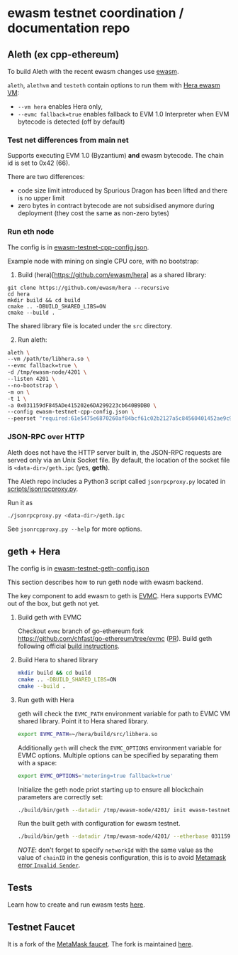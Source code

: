 # ewasm testnet coordination / documentation repo

## Aleth (ex cpp-ethereum)

To build Aleth with the recent ewasm changes use [ewasm](https://github.com/ethereum/aleth/tree/ewasm).

`aleth`, `alethvm` and `testeth` contain options to run them with [Hera ewasm VM](https://github.com/ewasm/hera):

- `--vm hera` enables Hera only,
- `--evmc fallback=true` enables fallback to EVM 1.0 Interpreter when EVM bytecode is detected (off by default)

### Test net differences from main net

Supports executing EVM 1.0 (Byzantium) **and** ewasm bytecode. The chain id is set to 0x42 (66).

There are two differences:
- code size limit introduced by Spurious Dragon has been lifted and there is no upper limit
- zero bytes in contract bytecode are not subsidised anymore during deployment (they cost the same as non-zero bytes)

### Run eth node

The config is in [ewasm-testnet-cpp-config.json](ewasm-testnet-cpp-config.json).

Example node with mining on single CPU core, with no bootstrap:

1) Build (hera)[https://github.com/ewasm/hera] as a shared library:
```
git clone https://github.com/ewasm/hera --recursive
cd hera
mkdir build && cd build
cmake .. -DBUILD_SHARED_LIBS=ON
cmake --build .
```
The shared library file is located under the `src` directory.

2) Run aleth:
```sh
aleth \
--vm /path/to/libhera.so \
--evmc fallback=true \
-d /tmp/ewasm-node/4201 \
--listen 4201 \
--no-bootstrap \
-m on \
-t 1 \
-a 0x031159dF845ADe415202e6DA299223cb640B9DB0 \
--config ewasm-testnet-cpp-config.json \
--peerset "required:61e5475e6870260af84bcf61c02b2127a5c84560401452ae9c99b9ff4f0f343d65c9e26209ec32d42028b365addba27824669eb70c73f69568964f77433afbbe@127.0.0.1:1234"
```

### JSON-RPC over HTTP

Aleth does not have the HTTP server built in, the JSON-RPC requests are served only via an Unix Socket file.
By default, the location of the socket file is `<data-dir>/geth.ipc` (yes, **geth**).

The Aleth repo includes a Python3 script called `jsonrpcproxy.py` located in [scripts/jsonrpcproxy.py](https://github.com/ethereum/aleth/blob/master/scripts/jsonrpcproxy.py).

Run it as

```sh
./jsonrpcproxy.py <data-dir>/geth.ipc
```

See `jsonrcpproxy.py --help` for more options.


## geth + Hera

The config is in [ewasm-testnet-geth-config.json](ewasm-testnet-geth-config.json)

This section describes how to run geth node with ewasm backend.

The key component to add ewasm to geth is [EVMC](https://github.com/ethereum/evmc).
Hera supports EVMC out of the box, but geth not yet.

1. Build geth with EVMC

	Checkout `evmc` branch of go-ethereum fork https://github.com/chfast/go-ethereum/tree/evmc ([PR](https://github.com/ethereum/go-ethereum/pull/17050)).
	Build geth following official [build instructions](https://github.com/ethereum/go-ethereum#building-the-source).

2. Build Hera to shared library

	```sh
	mkdir build && cd build
	cmake .. -DBUILD_SHARED_LIBS=ON
	cmake --build .
	```

3. Run geth with Hera

	geth will check the `EVMC_PATH` environment variable for path to EVMC VM shared library. Point it to Hera shared library.

	```sh
	export EVMC_PATH=~/hera/build/src/libhera.so
	```

	Additionally `geth` will check the `EVMC_OPTIONS` environment variable for EVMC options. Multiple options can be specified by separating them with a space:

	```sh
	export EVMC_OPTIONS='metering=true fallback=true'
	```

    Initialize the geth node priot starting up to ensure all blockchain parameters are correctly set:
    
    ```sh
    ./build/bin/geth --datadir /tmp/ewasm-node/4201/ init ewasm-testnet-geth-config.json
    ```
    
	Run the built geth with configuration for ewasm testnet.

	```sh
	./build/bin/geth --datadir /tmp/ewasm-node/4201/ --etherbase 031159dF845ADe415202e6DA299223cb640B9DB0 --rpc --rpcapi "web3,net,eth,debug" --rpcvhosts=* --rpcaddr "0.0.0.0" --rpccorsdomain "*" --vmodule "miner=12,rpc=12" --mine --miner.threads 1 --nodiscover --networkid 66 
	```
    *NOTE*: don't forget to specify `networkId` with the same value as the value of `chainID` in the genesis configuration, this is to avoid [Metamask error `Invalid Sender`](https://github.com/MetaMask/metamask-extension/issues/3673).

## Tests

Learn how to create and run ewasm tests [here](https://github.com/ewasm/tests/blob/06e0c19e117b48adcc6dd07def286d65b7e63f41/src/GeneralStateTestsFiller/stEWASMTests/README.md).

## Testnet Faucet

It is a fork of the [MetaMask faucet](https://faucet.metamask.io/). The fork is maintained [here](https://github.com/ewasm/eth-faucet).

